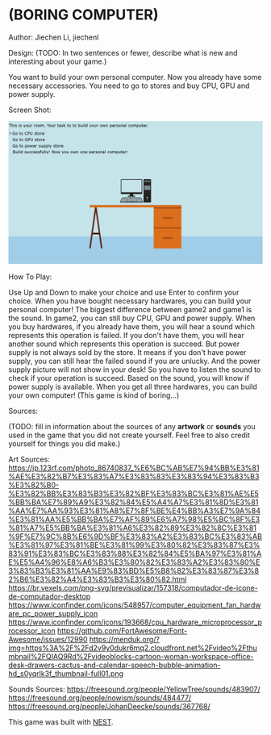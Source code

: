 # (BORING COMPUTER)

Author: Jiechen Li, jiechenl

Design: (TODO: In two sentences or fewer, describe what is new and interesting about your game.)

You want to build your own personal computer. Now you already have some necessary accessories. You need to go to stores and buy CPU, GPU and power supply.

Screen Shot:

![Screen Shot](screenshot.png)

How To Play:

Use Up and Down to make your choice and use Enter to confirm your choice.
When you have bought necessary hardwares, you can build your personal computer!
The biggest difference between game2 and game1 is the sound. In game2, you can still buy CPU, GPU and power supply. 
When you buy hardwares, if you already have them, you will hear a sound which represents this operation is failed.
If you don't have them, you will hear another sound which represents this operation is succeed.
But power supply is not always sold by the store. It means if you don't have power supply, you can still hear the failed sound if you are unlucky.
And the power supply picture will not show in your desk! So you have to listen the sound to check if your operation is succeed.
Based on the sound, you will know if power supply is available. When you get all three hardwares, you can build your own computer!
(This game is kind of boring...)


Sources:

(TODO: fill in information about the sources of any **artwork** or **sounds** you used in the game that you did not create yourself. Feel free to also credit yourself for things you did make.)

Art Sources:
https://jp.123rf.com/photo_86740837_%E6%BC%AB%E7%94%BB%E3%81%AE%E3%82%B7%E3%83%A7%E3%83%83%E3%83%94%E3%83%B3%E3%82%B0-%E3%82%BB%E3%83%B3%E3%82%BF%E3%83%BC%E3%81%AE%E5%BB%BA%E7%89%A9%E3%82%84%E5%A4%A7%E3%81%8D%E3%81%AA%E7%AA%93%E3%81%A8%E7%8F%BE%E4%BB%A3%E7%9A%84%E3%81%AA%E5%BB%BA%E7%AF%89%E6%A7%98%E5%BC%8F%E3%81%A7%E5%BB%BA%E3%81%A6%E3%82%89%E3%82%8C%E3%81%9F%E7%9C%8B%E6%9D%BF%E3%83%A2%E3%83%BC%E3%83%AB%E3%81%97%E3%81%BE%E3%81%99%E3%80%82%E3%83%87%E3%83%91%E3%83%BC%E3%83%88%E3%82%84%E5%BA%97%E3%81%AE%E5%A4%96%E8%A6%B3%E3%80%82%E3%83%A2%E3%83%80%E3%83%B3%E3%81%AA%E9%83%BD%E5%B8%82%E3%83%87%E3%82%B6%E3%82%A4%E3%83%B3%E3%80%82.html
https://br.vexels.com/png-svg/previsualizar/157318/computador-de-icone-de-computador-desktop
https://www.iconfinder.com/icons/548957/computer_equipment_fan_hardware_pc_power_supply_icon
https://www.iconfinder.com/icons/193668/cpu_hardware_microprocessor_processor_icon
https://github.com/FortAwesome/Font-Awesome/issues/12990
https://menduk.org/?img=https%3A%2F%2Fd2v9y0dukr6mq2.cloudfront.net%2Fvideo%2Fthumbnail%2FQIAQ9Rd%2Fvideoblocks-cartoon-woman-workspace-office-desk-drawers-cactus-and-calendar-speech-bubble-animation-hd_s0yqrlk3f_thumbnail-full01.png

Sounds Sources:
https://freesound.org/people/YellowTree/sounds/483907/
https://freesound.org/people/nowism/sounds/484477/
https://freesound.org/people/JohanDeecke/sounds/367768/

This game was built with [NEST](NEST.md).

